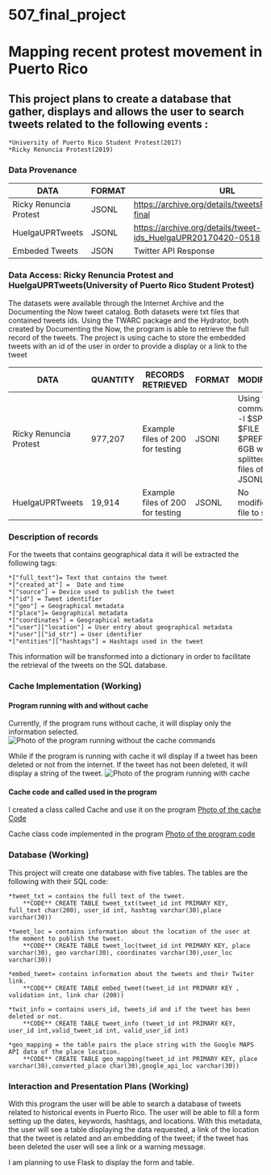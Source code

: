 # 507_final_project
# Mapping recent protest movement in Puerto Rico

## This project plans to create a database that gather, displays and allows the user to search tweets related to the following events :
    *University of Puerto Rico Student Protest(2017)
    *Ricky Renuncia Protest(2019)

### Data Provenance

|    DATA     |    FORMAT     |     URL     |
------------ | ------------- | -------------
|Ricky Renuncia Protest | JSONL | https://archive.org/details/tweetsRickyRenuncia-final|
|HuelgaUPRTweets | JSONL | https://archive.org/details/tweet-ids_HuelgaUPR20170420-0518|
|Embeded Tweets  | JSON  | Twitter API Response |

### Data Access: Ricky Renuncia Protest and HuelgaUPRTweets(University of Puerto Rico Student Protest)
The datasets were available through the Internet Archive and the Documenting the Now tweet catalog.
Both datasets were txt files that contained tweets ids.
Using the TWARC package and the Hydrator, both created by Documenting the Now, the program is able to retrieve the full record of the tweets.
The project is using cache to store the embedded tweets with an id of the user in order to provide a display or a link to the tweet


|    DATA     |    QUANTITY   |  RECORDS RETRIEVED |     FORMAT   | MODIFICATION|
------------ | ------------- | -------------      | -------------| -------------
|Ricky Renuncia Protest | 977,207 | Example files of 200 for testing | JSONl | Using the command "split -l $SPLIT_SIZE $FILE $PREFIX", the 6GB was splitted into 20 files of 50,000 JSONL |
|HuelgaUPRTweets | 19,914 | Example files of 200 for testing | JSONL | No modification, file to small. |

### Description of records

For the tweets that contains geographical data it will be extracted the following tags:

    *["full_text"]= Text that contains the tweet
    *["created_at"] =  Date and time
    *["source"] = Device used to publish the tweet
    *["id"] = Tweet identifier
    *["geo"] = Geographical metadata
    *["place"]= Geographical metadata
    *["coordinates"] = Geographical metadata
    *["user"]["location"] = User entry about geographical metadata
    *["user"]["id_str"] = User identifier
    *["entities"]["hashtags"] = Hashtags used in the tweet

This information will be transformed into a dictionary in order to facilitate the retrieval of the tweets on the SQL database.

### Cache Implementation (Working)

#### Program running with and without cache

Currently, if the program runs without cache, it will display only the information selected.
![Photo of the program running without the cache commands](https://drive.google.com/uc?export=view&id=1irtGTyhjnMa7j5Lh31j8mK_t3kkqB2zu)


While if the program is running with cache it wll display if a tweet has been deleted or not from the internet.
If the tweet has not been deleted, it will display a string of the tweet.
![Photo of the program running with cache](https://drive.google.com/uc?export=view&id=1rCmSYWNBSm_4kYVIjnFVFxG2dmcVhY4X)

#### Cache code  and called used in the program
I created a class called Cache and use it on the program
        [Photo of the cache Code](https://drive.google.com/uc?export=view&id=1jnkWzzjC2OZwmY6VMXI-7rniqiPpGI2L)


Cache class code implemented in the program
        [Photo of the program code](https://drive.google.com/uc?export=view&id=1E6SH0FOdQWmRTXUL3zkB_QnQ3gtOMZ8b)


### Database (Working)
This project will create one database with five tables.
The tables are the following with their SQL code:

    *tweet_txt = contains the full text of the tweet.
        **CODE** CREATE TABLE tweet_txt(tweet_id int PRIMARY KEY, full_text char(200), user_id int, hashtag varchar(30),place varchar(30))

    *tweet_loc = contains information about the location of the user at the moment to publish the tweet.
        **CODE** CREATE TABLE tweet_loc(tweet_id int PRIMARY KEY, place varchar(30), geo varchar(30), coordinates varchar(30),user_loc varchar(30))

    *embed_tweet= contains information about the tweets and their Twiter link.
        **CODE** CREATE TABLE embed_tweet(tweet_id int PRIMARY KEY , validation int, link char (200))

    *twit_info = contains users_id, tweets_id and if the tweet has been deleted or not.
        **CODE** CREATE TABLE tweet_info (tweet_id int PRIMARY KEY, user_id int,valid_tweet_id int, valid_user_id int)

    *geo_mapping = the table pairs the place string with the Google MAPS API data of the place location.
        **CODE** CREATE TABLE geo_mapping(tweet_id int PRIMARY KEY, place varchar(30),converted_place char(30),google_api_loc varchar(30))


 ### Interaction and Presentation Plans (Working)

With this program the user will be able to search a database of tweets related to historical events in Puerto Rico.
The user will be able to fill a form setting up the dates, keywords, hashtags, and locations.
With this metadata, the user will see a table displaying the data requested,
a link of the location that the tweet is related and an embedding of the tweet;
if the tweet has been deleted the user will see a link or a warning message.

I am planning to use Flask to display the form and table.









